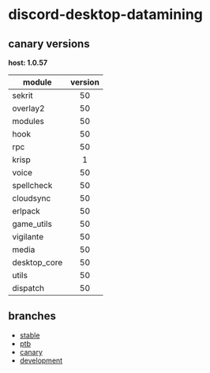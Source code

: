 # discord-desktop-datamining

## canary versions

**host: 1.0.57**

| module | version |
| ------ | :-----: |
| sekrit | 50 |
| overlay2 | 50 |
| modules | 50 |
| hook | 50 |
| rpc | 50 |
| krisp | 1 |
| voice | 50 |
| spellcheck | 50 |
| cloudsync | 50 |
| erlpack | 50 |
| game_utils | 50 |
| vigilante | 50 |
| media | 50 |
| desktop_core | 50 |
| utils | 50 |
| dispatch | 50 |

## branches

- [stable](https://github.com/OpenAsar/discord-desktop-datamining/tree/stable)
- [ptb](https://github.com/OpenAsar/discord-desktop-datamining/tree/ptb)
- [canary](https://github.com/OpenAsar/discord-desktop-datamining/tree/canary)
- [development](https://github.com/OpenAsar/discord-desktop-datamining/tree/development)